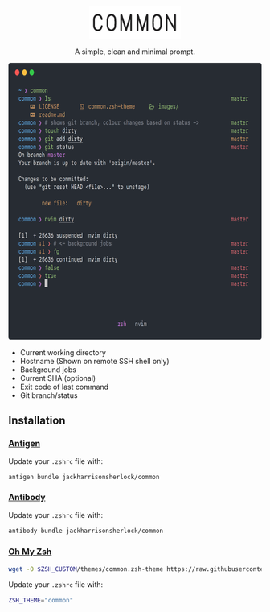 <p align="center">
  <img src="images/common.png" height="64">
<p align="center">A simple, clean and minimal prompt.</p>

<p align="center"><img src="images/demo.png" height="550"></p>

- Current working directory
- Hostname (Shown on remote SSH shell only)
- Background jobs
- Current SHA (optional)
- Exit code of last command
- Git branch/status

## Installation

### [Antigen](https://github.com/zsh-users/antigen)

Update your `.zshrc` file with:

```sh
antigen bundle jackharrisonsherlock/common
```

### [Antibody](https://github.com/getantibody/antibody)

Update your `.zshrc` file with:

```sh
antibody bundle jackharrisonsherlock/common
```

### [Oh My Zsh](http://ohmyz.sh)

```sh
wget -O $ZSH_CUSTOM/themes/common.zsh-theme https://raw.githubusercontent.com/jackharrisonsherlock/common/master/common.zsh-theme
```

Update your `.zshrc` file with:
```sh
ZSH_THEME="common"
```